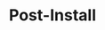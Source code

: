 ---
categories: ["Living Skyrim"]
tags: ["docs"] 
title: "Post-Install"
linkTitle: "Post-Install"
weight: 3
description: >
  Steps that need to be completed after installing Living Skyrim.
---